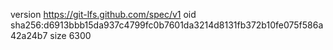version https://git-lfs.github.com/spec/v1
oid sha256:d6913bbb15da937c4799fc0b7601da3214d8131fb372b10fe075f586a42a24b7
size 6300
